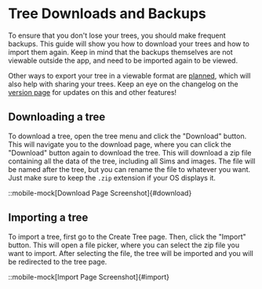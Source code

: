 # Tree Downloads and Backups

To ensure that you don't lose your trees, you should make frequent backups. This guide will show you how to download 
your trees and how to import them again. Keep in mind that the backups themselves are not viewable outside the app,
and need to be imported again to be viewed.

Other ways to export your tree in a viewable format are [planned](https://github.com/TrueKuehli/PruneTree/issues/8), which will also help with sharing your trees.
Keep an eye on the changelog on the [version page](/version) for updates on this and other features!

## Downloading a tree

To download a tree, open the tree menu and click the "Download" button. This will navigate you to the download page,
where you can click the "Download" button again to download the tree. This will download a zip file containing all
the data of the tree, including all Sims and images. The file will be named after the tree, but you can rename the file 
to whatever you want. Just make sure to keep the `.zip` extension if your OS displays it.

::mobile-mock[Download Page Screenshot]{#download}

## Importing a tree

To import a tree, first go to the Create Tree page. Then, click the "Import" button. This will open a file picker, where
you can select the zip file you want to import. After selecting the file, the tree will be imported and you will be
redirected to the tree page.

::mobile-mock[Import Page Screenshot]{#import}
